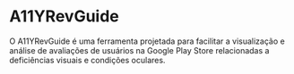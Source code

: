 # A11YRevGuide
O A11YRevGuide é uma ferramenta projetada para facilitar a visualização e análise de avaliações de usuários na Google Play Store relacionadas a deficiências visuais e condições oculares. 
